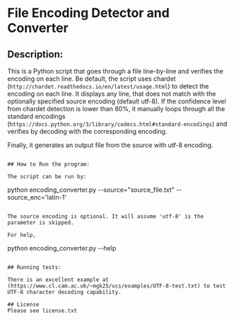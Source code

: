 # File Encoding Detector and Converter

## Description:

This is a Python script that goes through a file line-by-line and verifies the encoding on each line. Be default, the script uses chardet (`http://chardet.readthedocs.io/en/latest/usage.html`) to detect the encoding on each line. It displays any line, that does not match with the optionally specified source encoding (default utf-8). If the confidence level from chardet detection is lower than 80%, it manually loops through all the standard encodings (`https://docs.python.org/3/library/codecs.html#standard-encodings`) and verifies by decoding with the corresponding encoding.

Finally, it generates an output file from the source with utf-8 encoding. 

```

## How to Run the program:

The script can be run by:

```
python encoding_converter.py --source="source_file.txt" --source_enc='latin-1'
```

The source encoding is optional. It will assume 'utf-8' is the parameter is skipped. 

For help,
```
python encoding_converter.py --help
```

## Running tests:

There is an excellent example at (https://www.cl.cam.ac.uk/~mgk25/ucs/examples/UTF-8-test.txt) to test UTF-8 character decoding capability. 

## License
Please see license.txt
 